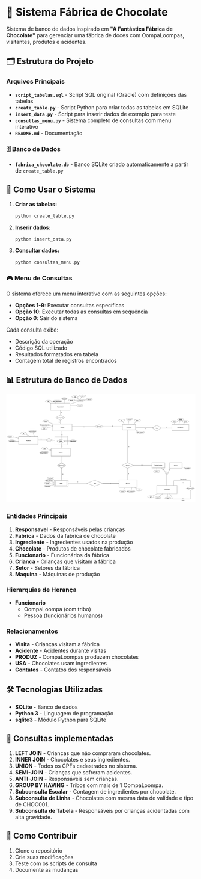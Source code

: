 # 🍫 Sistema Fábrica de Chocolate

Sistema de banco de dados inspirado em **"A Fantástica Fábrica de Chocolate"** para gerenciar uma fábrica de doces com OompaLoompas, visitantes, produtos e acidentes.

## 🗂️ Estrutura do Projeto

### Arquivos Principais

- **`script_tabelas.sql`** - Script SQL original (Oracle) com definições das tabelas
- **`create_table.py`** - Script Python para criar todas as tabelas em SQLite
- **`insert_data.py`** - Script para inserir dados de exemplo para teste
- **`consultas_menu.py`** - Sistema completo de consultas com menu interativo
- **`README.md`** - Documentação

### 🗄️ Banco de Dados

- **`fabrica_chocolate.db`** - Banco SQLite criado automaticamente a partir de `create_table.py`

## 🎯 Como Usar o Sistema

1. **Criar as tabelas:**
   ```bash
   python create_table.py
   ```

2. **Inserir dados:**
   ```bash
   python insert_data.py
   ```

3. **Consultar dados:**
   ```bash
   python consultas_menu.py
   ```

### 🎮 Menu de Consultas

O sistema oferece um menu interativo com as seguintes opções:

- **Opções 1-9**: Executar consultas específicas
- **Opção 10**: Executar todas as consultas em sequência
- **Opção 0**: Sair do sistema

Cada consulta exibe:
- Descrição da operação
- Código SQL utilizado
- Resultados formatados em tabela
- Contagem total de registros encontrados

## 📊 Estrutura do Banco de Dados

![Modelo Relacional](modelo_relacional/image.png)

### Entidades Principais

1. **Responsavel** - Responsáveis pelas crianças
2. **Fabrica** - Dados da fábrica de chocolate
3. **Ingrediente** - Ingredientes usados na produção
4. **Chocolate** - Produtos de chocolate fabricados
5. **Funcionario** - Funcionários da fábrica
6. **Crianca** - Crianças que visitam a fábrica
7. **Setor** - Setores da fábrica
8. **Maquina** - Máquinas de produção

### Hierarquias de Herança

- **Funcionario**
  - OompaLoompa (com tribo)
  - Pessoa (funcionários humanos)

### Relacionamentos

- **Visita** - Crianças visitam a fábrica
- **Acidente** - Acidentes durante visitas
- **PRODUZ** - OompaLoompas produzem chocolates
- **USA** - Chocolates usam ingredientes
- **Contatos** - Contatos dos responsáveis

## 🛠️ Tecnologias Utilizadas

- **SQLite** - Banco de dados
- **Python 3** - Linguagem de programação
- **sqlite3** - Módulo Python para SQLite

## 📝 Consultas implementadas

1. **LEFT JOIN** - Crianças que não compraram chocolates.
2. **INNER JOIN** - Chocolates e seus ingredientes.
3. **UNION** - Todos os CPFs cadastrados no sistema.
4. **SEMI-JOIN** - Crianças que sofreram acidentes.
5. **ANTI-JOIN** - Responsáveis sem crianças.
6. **GROUP BY HAVING** - Tribos com mais de 1 OompaLoompa.
7. **Subconsulta Escalar** - Contagem de ingredientes por chocolate.
8. **Subconsulta de Linha** - Chocolates com mesma data de validade e tipo de CHOC001.
9. **Subconsulta de Tabela** - Responsáveis por crianças acidentadas com alta gravidade.

## 🤝 Como Contribuir

1. Clone o repositório
2. Crie suas modificações
3. Teste com os scripts de consulta
4. Documente as mudanças